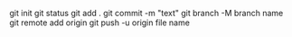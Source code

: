 git init
git status
git add .
git commit -m "text"
git branch -M branch name
git remote add origin <git repo url>
git push -u origin file name